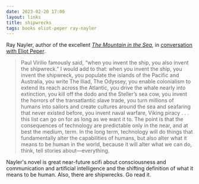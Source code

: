 ```yaml
---
date: 2023-02-20 17:00
layout: links
title: shipwrecks
tags: books eliot-peper ray-nayler
---
```


Ray Nayler, author of the excellent *[The Mountain in the Sea](https://www.amazon.com/Mountain-Sea-Novel-Ray-Nayler-ebook/dp/B09NTKMJ1K/)*, in [conversation with Eliot Peper](https://eliotpeper.substack.com/p/ray-nayler-dont-be-afraid-of-your).

> Paul Virilio famously said, “when you invent the ship, you also invent the shipwreck.” I would add to that: when you invent the ship, you invent the shipwreck, you populate the islands of the Pacific and Australia, you write The Iliad, The Odyssey, you enable colonialism to extend its reach across the Atlantic, you drive the whale nearly into extinction, you kill off the dodo and the Steller’s sea cow, you invent the horrors of the transatlantic slave trade, you turn millions of humans into sailors and create cultures around the sea and seafaring that never existed before, you invent naval warfare, Viking piracy . . . this list can go on for as long as we want it to. The point is that the consequences of technology are predictable only in the near, and at best the medium, term. In the long term, technology will do things that fundamentally alter the capabilities of humans, but also alter what it means to be human in the world, because it will alter what we can do, think, tell stories about—everything.

Nayler's novel is great near-future scifi about consciousness and communication and artificial intelligence and the shifting definition of what it means to be human. Also, there are shipwrecks. Go read it.